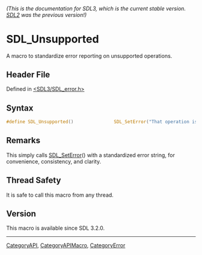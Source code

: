 ###### (This is the documentation for SDL3, which is the current stable version. [SDL2](https://wiki.libsdl.org/SDL2/) was the previous version!)
# SDL_Unsupported

A macro to standardize error reporting on unsupported operations.

## Header File

Defined in [<SDL3/SDL_error.h>](https://github.com/libsdl-org/SDL/blob/main/include/SDL3/SDL_error.h)

## Syntax

```c
#define SDL_Unsupported()               SDL_SetError("That operation is not supported")
```

## Remarks

This simply calls [SDL_SetError](SDL_SetError)() with a standardized error
string, for convenience, consistency, and clarity.

## Thread Safety

It is safe to call this macro from any thread.

## Version

This macro is available since SDL 3.2.0.

----
[CategoryAPI](CategoryAPI), [CategoryAPIMacro](CategoryAPIMacro), [CategoryError](CategoryError)

